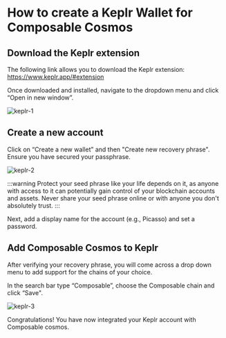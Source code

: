 # How to create a Keplr Wallet for Composable Cosmos

## Download the Keplr extension​
The following link allows you to download the Keplr extension: https://www.keplr.app/#extension 

Once downloaded and installed, navigate to the dropdown menu and click “Open in new window”.

![keplr-1](./images-keplr-guide/images-keplr-1.png)



## Create a new account​

Click on “Create a new wallet” and then "Create new recovery phrase". Ensure you have secured your passphrase.

![keplr-2](./images-keplr-guide/images-keplr-2.png)


:::warning
Protect your seed phrase like your life depends on it, as anyone with access to it can potentially gain control of your blockchain accounts and assets. Never share your seed phrase online or with anyone you don't absolutely trust.
:::


Next, add a display name for the account (e.g., Picasso) and set a password. 

## Add Composable Cosmos to Keplr
After verifying your recovery phrase, you will come across a drop down menu to add support for the chains of your choice. 

In the search bar type “Composable”, choose the Composable chain and click “Save".

![keplr-3](./images-keplr-guide/images-keplr-5.png)

Congratulations! You have now integrated your Keplr account with Composable cosmos.

